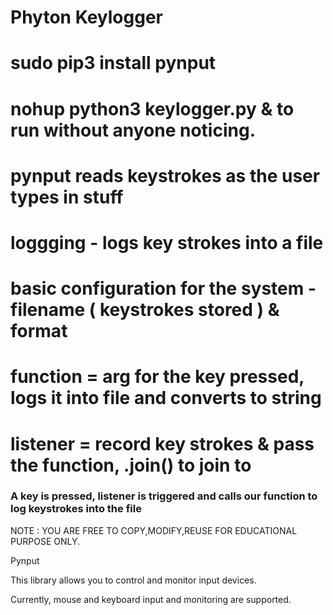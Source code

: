 # Phyton Keylogger

# sudo pip3 install pynput

# nohup python3 keylogger.py & to run without anyone noticing.

# pynput reads keystrokes as the user types in stuff

# loggging - logs key strokes into a file 

# basic configuration for the system - filename ( keystrokes stored ) & format 

# function = arg for the key pressed, logs it into file and converts to string

# listener = record key strokes & pass the function, .join() to join to 

### A key is pressed, listener is triggered and calls our function to log keystrokes into the file ###


NOTE : YOU ARE FREE TO COPY,MODIFY,REUSE FOR EDUCATIONAL PURPOSE ONLY.

Pynput 

This library allows you to control and monitor input devices.

Currently, mouse and keyboard input and monitoring are supported.

